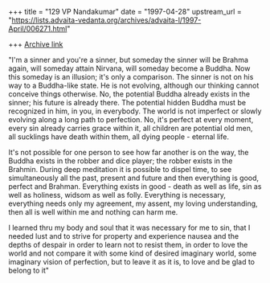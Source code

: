 +++
title = "129 VP Nandakumar"
date = "1997-04-28"
upstream_url = "https://lists.advaita-vedanta.org/archives/advaita-l/1997-April/006271.html"

+++
[Archive link](https://lists.advaita-vedanta.org/archives/advaita-l/1997-April/006271.html)

"I'm a sinner and you're a sinner, but someday the sinner will be Brahma again,
will someday attain Nirvana, will someday become a Buddha. Now this someday is
an illusion; it's only a comparison. The sinner is not on his way to a
Buddha-like state. He is not evolving, although our thinking cannot conceive
things otherwise. No, the potential Buddha already exists in the sinner; his
future is already there. The potential hidden Buddha must be recognized in him,
in you, in everybody. The world is not imperfect or slowly evolving along a long
path to perfection. No, it's perfect at every moment, every sin already carries
grace within it, all children are potential old men, all sucklings have death
within them, all dying people - eternal life.

It's not possible for one  person to see how far another is on the way, the
Buddha exists in the robber and dice player; the robber exists in the Brahmin.
During deep meditation it is possible to dispel time, to see simultaneously all
the past, present and future and then everything is good, perfect and Brahman.
Everything exists in good - death as well as life, sin as well as holiness,
widsom as well as folly. Everything is necessary, everything needs only my
agreement, my assent, my loving understanding, then all is well within me and
nothing can harm me.

I learned thru my body and soul that it was necessary for me to sin, that I
needed lust and to strive for property and experience nausea and the depths of
despair in order to learn not to resist them, in order to love the world and not
compare it with some kind of desired imaginary world, some imaginary vision of
perfection, but to leave it as it is, to love and be glad to belong to it"

